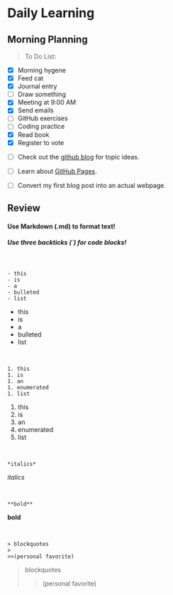 # Daily Learning

## Morning Planning

> To Do List:

+ [x] Morning hygene
+ [x] Feed cat
+ [x] Journal entry
+ [ ] Draw something
+ [x] Meeting at 9:00 AM
+ [x] Send emails
+ [ ] GitHub exercises
+ [ ] Coding practice
+ [x] Read book
+ [x] Register to vote

- [ ] Check out the [github blog](https://github.blog/) for topic ideas.
- [ ] Learn about [GitHub Pages](https://skills.github.com/#first-day-on-github).
- [ ] Convert my first blog post into an actual webpage.


## Review

#### Use **Markdown** (.md) to format text!

##### Use three backticks (`) for code blocks!

<br>

```
- this
- is
- a
- bulleted
- list
```

- this
- is
- a
- bulleted
- list

<br>

```
1. this
1. is
1. an
1. enumerated
1. list
```

1. this
1. is
1. an
1. enumerated
1. list

<br>

```
*italics*
```

*italics*

<br>

```
**bold**
```

**bold**

<br>

```
> blockquotes
>
>>(personal favorite)
```

> blockquotes
>
>>(personal favorite)

<br>
<br>

